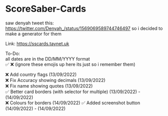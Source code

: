 # ScoreSaber-Cards
saw denyah tweet this: https://twitter.com/Denyah_/status/1569069589744746497
so i decided to make a generator for them

Link: https://sscards.taynet.uk

To-Do:<br>
all dates are in the DD/MM/YYYY format<br>
:white_check_mark: :x: (ignore these emojis up here its just so i remember them)

:x: Add country flags (13/09/2022)<br>
:x: Fix Accuracy showing decimals (13/09/2022)<br>
:x: Fix name showing quotes (13/09/2022)<br>
:white_check_mark: Better card borders (with selector for multiple) (13/09/2022) - (14/09/2022)<br>
:x: Colours for borders (14/09/2022)
:white_check_mark: Added screenshot button (14/09/2022) - (14/09/2022)

